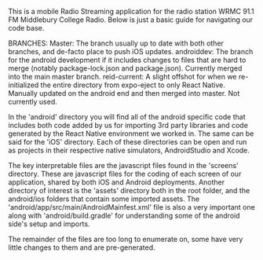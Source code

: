 This is a mobile Radio Streaming application for the radio station WRMC 91.1 FM Middlebury College Radio. 
Below is just a basic guide for navigating our code base.

BRANCHES:
Master: The branch usually up to date with both other branches, and de-facto place to push iOS updates.
androiddev: The branch for the android development if it includes changes to files that are hard to merge (notably package-lock.json and 
package.json). Currently merged into the main master branch.
reid-current: A slight offshot for when we re-initialized the entire directory from expo-eject to only React Native. Manually updated
on the android end and then merged into master. Not currently used.



In the 'android' directory you will find all of the android specific code that includes both code added by us for importing
3rd party libraries and code generated by the React Native environment we worked in. The same can be said for the 'iOS' directory.
Each of these directories can be open and run as projects in their respective native simulators, AndroidStudio and Xcode. 

The key interpretable files are the javascript files found in the 'screens' directory. These are javascript files for the coding
of each screen of our application, shared by both iOS and Android deployments. 
Another directory of interest is the 'assets' directory both in the root folder, and the android/ios folders that contain some imported
assets. 
The 'android/app/src/main/AndroidMainfest.xml' file is also a very important one along with 'android/build.gradle' for understanding some
of the android side's setup and imports. 

The remainder of the files are too long to enumerate on, some have very little changes to them and are pre-generated. 
